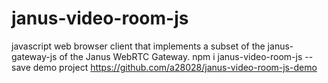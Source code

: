 # janus-video-room-js
javascript web browser   client that implements a subset of the janus-gateway-js of the Janus WebRTC Gateway.
npm i janus-video-room-js --save
demo project https://github.com/a28028/janus-video-room-js-demo

